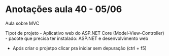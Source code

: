 # Anotações aula 40 - 05/06

Aula sobre MVC

Tipot de projeto - Aplicativo web do ASP.NET Core (Model-View-Controller)
    - pacote que precisa ter instalado: ASP.NET e desenvolvimento web

- Após criar o projetpo clicar pra iniciar sem depuração (ctrl + f5)